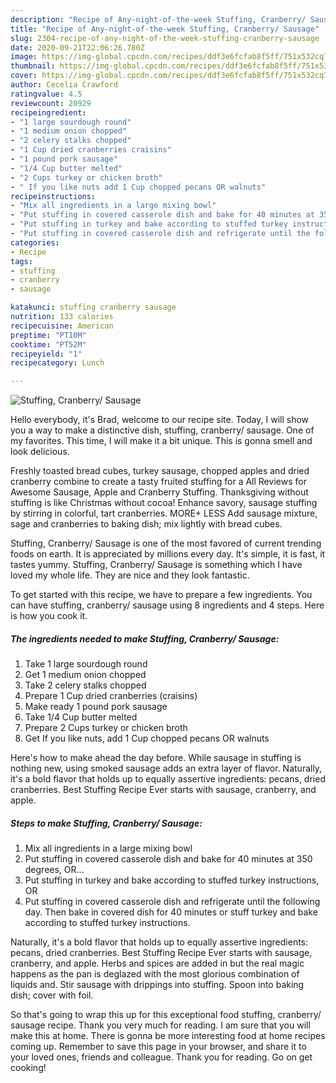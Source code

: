 ```yaml
---
description: "Recipe of Any-night-of-the-week Stuffing, Cranberry/ Sausage"
title: "Recipe of Any-night-of-the-week Stuffing, Cranberry/ Sausage"
slug: 2304-recipe-of-any-night-of-the-week-stuffing-cranberry-sausage
date: 2020-09-21T22:06:26.780Z
image: https://img-global.cpcdn.com/recipes/ddf3e6fcfab8f5ff/751x532cq70/stuffing-cranberry-sausage-recipe-main-photo.jpg
thumbnail: https://img-global.cpcdn.com/recipes/ddf3e6fcfab8f5ff/751x532cq70/stuffing-cranberry-sausage-recipe-main-photo.jpg
cover: https://img-global.cpcdn.com/recipes/ddf3e6fcfab8f5ff/751x532cq70/stuffing-cranberry-sausage-recipe-main-photo.jpg
author: Cecelia Crawford
ratingvalue: 4.5
reviewcount: 20929
recipeingredient:
- "1 large sourdough round"
- "1 medium onion chopped"
- "2 celery stalks chopped"
- "1 Cup dried cranberries craisins"
- "1 pound pork sausage"
- "1/4 Cup butter melted"
- "2 Cups turkey or chicken broth"
- " If you like nuts add 1 Cup chopped pecans OR walnuts"
recipeinstructions:
- "Mix all ingredients in a large mixing bowl"
- "Put stuffing in covered casserole dish and bake for 40 minutes at 350 degrees, OR..."
- "Put stuffing in turkey and bake according to stuffed turkey instructions, OR"
- "Put stuffing in covered casserole dish and refrigerate until the following day. Then bake in covered dish for 40 minutes or stuff turkey and bake according to stuffed turkey instructions."
categories:
- Recipe
tags:
- stuffing
- cranberry
- sausage

katakunci: stuffing cranberry sausage 
nutrition: 133 calories
recipecuisine: American
preptime: "PT10M"
cooktime: "PT52M"
recipeyield: "1"
recipecategory: Lunch

---
```



![Stuffing, Cranberry/ Sausage](https://img-global.cpcdn.com/recipes/ddf3e6fcfab8f5ff/751x532cq70/stuffing-cranberry-sausage-recipe-main-photo.jpg)

Hello everybody, it's Brad, welcome to our recipe site. Today, I will show you a way to make a distinctive dish, stuffing, cranberry/ sausage. One of my favorites. This time, I will make it a bit unique. This is gonna smell and look delicious.

Freshly toasted bread cubes, turkey sausage, chopped apples and dried cranberry combine to create a tasty fruited stuffing for a All Reviews for Awesome Sausage, Apple and Cranberry Stuffing. Thanksgiving without stuffing is like Christmas without cocoa! Enhance savory, sausage stuffing by stirring in colorful, tart cranberries. MORE+ LESS Add sausage mixture, sage and cranberries to baking dish; mix lightly with bread cubes.

Stuffing, Cranberry/ Sausage is one of the most favored of current trending foods on earth. It is appreciated by millions every day. It's simple, it is fast, it tastes yummy. Stuffing, Cranberry/ Sausage is something which I have loved my whole life. They are nice and they look fantastic.


To get started with this recipe, we have to prepare a few ingredients. You can have stuffing, cranberry/ sausage using 8 ingredients and 4 steps. Here is how you cook it.

<!--inarticleads1-->

##### The ingredients needed to make Stuffing, Cranberry/ Sausage:

1. Take 1 large sourdough round
1. Get 1 medium onion chopped
1. Take 2 celery stalks chopped
1. Prepare 1 Cup dried cranberries (craisins)
1. Make ready 1 pound pork sausage
1. Take 1/4 Cup butter melted
1. Prepare 2 Cups turkey or chicken broth
1. Get  If you like nuts, add 1 Cup chopped pecans OR walnuts


Here&#39;s how to make ahead the day before. While sausage in stuffing is nothing new, using smoked sausage adds an extra layer of flavor. Naturally, it&#39;s a bold flavor that holds up to equally assertive ingredients: pecans, dried cranberries. Best Stuffing Recipe Ever starts with sausage, cranberry, and apple. 

<!--inarticleads2-->

##### Steps to make Stuffing, Cranberry/ Sausage:

1. Mix all ingredients in a large mixing bowl
1. Put stuffing in covered casserole dish and bake for 40 minutes at 350 degrees, OR...
1. Put stuffing in turkey and bake according to stuffed turkey instructions, OR
1. Put stuffing in covered casserole dish and refrigerate until the following day. Then bake in covered dish for 40 minutes or stuff turkey and bake according to stuffed turkey instructions.


Naturally, it&#39;s a bold flavor that holds up to equally assertive ingredients: pecans, dried cranberries. Best Stuffing Recipe Ever starts with sausage, cranberry, and apple. Herbs and spices are added in but the real magic happens as the pan is deglazed with the most glorious combination of liquids and. Stir sausage with drippings into stuffing. Spoon into baking dish; cover with foil. 

So that's going to wrap this up for this exceptional food stuffing, cranberry/ sausage recipe. Thank you very much for reading. I am sure that you will make this at home. There is gonna be more interesting food at home recipes coming up. Remember to save this page in your browser, and share it to your loved ones, friends and colleague. Thank you for reading. Go on get cooking!
